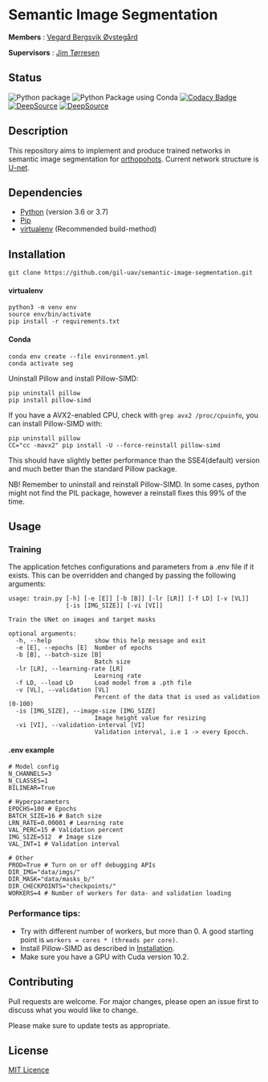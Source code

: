 # Semantic Image Segmentation
**Members** : <a href="https://github.com/vegovs">Vegard Bergsvik Øvstegård</a>

**Supervisors** : <a href="https://www.mn.uio.no/ifi/personer/vit/jimtoer/">Jim Tørresen</a>

## Status
![Python package](https://github.com/gil-uav/semantic-image-segmentation/workflows/Python%20package/badge.svg?branch=master) ![Python Package using Conda](https://github.com/gil-uav/semantic-image-segmentation/workflows/Python%20Package%20using%20Conda/badge.svg) [![Codacy Badge](https://app.codacy.com/project/badge/Grade/41c8bd8d0049413a9432bdd78e4e3869)](https://www.codacy.com/gh/gil-uav/semantic-image-segmentation/dashboard?utm_source=github.com&amp;utm_medium=referral&amp;utm_content=gil-uav/semantic-image-segmentation&amp;utm_campaign=Badge_Grade) [![DeepSource](https://deepsource.io/gh/gil-uav/semantic-image-segmentation.svg/?label=active+issues&show_trend=true)](https://deepsource.io/gh/gil-uav/semantic-image-segmentation/?ref=repository-badge) [![DeepSource](https://deepsource.io/gh/gil-uav/semantic-image-segmentation.svg/?label=resolved+issues&show_trend=true)](https://deepsource.io/gh/gil-uav/semantic-image-segmentation/?ref=repository-badge)

## Description

This repository aims to implement and produce trained networks in semantic image segmentation for
[orthopohots](https://www.sciencedirect.com/topics/earth-and-planetary-sciences/orthophoto).
Current network structure is [U-net](https://lmb.informatik.uni-freiburg.de/people/ronneber/u-net/).

## Dependencies
* [Python](https://www.python.org/) (version 3.6 or 3.7)
* [Pip](https://virtualenv.pypa.io/en/latest/)
* [virtualenv](https://virtualenv.pypa.io/en/latest/) (Recommended build-method)

## Installation

```console
git clone https://github.com/gil-uav/semantic-image-segmentation.git
```

#### virtualenv

```console
python3 -m venv env
source env/bin/activate
pip install -r requirements.txt
```

#### Conda
```console
conda env create --file environment.yml
conda activate seg
```

Uninstall Pillow and install Pillow-SIMD:
```console
pip uninstall pillow
pip install pillow-simd
```
If you have a AVX2-enabled CPU, check with `grep avx2 /proc/cpuinfo`, you can install Pillow-SIMD with:
```console
pip uninstall pillow
CC="cc -mavx2" pip install -U --force-reinstall pillow-simd
```
This should have slightly better performance than the SSE4(default) version and much better than the standard Pillow
 package.

NB! Remember to uninstall and reinstall Pillow-SIMD. In some cases, python might not find the PIL
package, however a reinstall fixes this 99% of the time.

## Usage

### Training
The application fetches configurations and parameters from a .env file if it exists.
This can be overridden and changed by passing the following arguments:

```console
usage: train.py [-h] [-e [E]] [-b [B]] [-lr [LR]] [-f LD] [-v [VL]]
                [-is [IMG_SIZE]] [-vi [VI]]

Train the UNet on images and target masks

optional arguments:
  -h, --help            show this help message and exit
  -e [E], --epochs [E]  Number of epochs
  -b [B], --batch-size [B]
                        Batch size
  -lr [LR], --learning-rate [LR]
                        Learning rate
  -f LD, --load LD      Load model from a .pth file
  -v [VL], --validation [VL]
                        Percent of the data that is used as validation (0-100)
  -is [IMG_SIZE], --image-size [IMG_SIZE]
                        Image height value for resizing
  -vi [VI], --validation-interval [VI]
                        Validation interval, i.e 1 -> every Epocch.
```

#### .env example
```
# Model config
N_CHANNELS=3
N_CLASSES=1
BILINEAR=True

# Hyperparameters
EPOCHS=100 # Epochs
BATCH_SIZE=16 # Batch size
LRN_RATE=0.00001 # Learning rate
VAL_PERC=15 # Validation percent
IMG_SIZE=512  # Image size
VAL_INT=1 # Validation interval

# Other
PROD=True # Turn on or off debugging APIs
DIR_IMG="data/imgs/"
DIR_MASK="data/masks_b/"
DIR_CHECKPOINTS="checkpoints/"
WORKERS=4 # Number of workers for data- and validation loading
```

### Performance tips:
* Try with different number of workers, but more than 0. A good starting point
is `workers = cores * (threads per core)`.
* Install Pillow-SIMD as described in [Installation](#installation).
* Make sure you have a GPU with Cuda version 10.2.

## Contributing
Pull requests are welcome. For major changes, please open an issue first to discuss what you would like to change.

Please make sure to update tests as appropriate.

## License
[MIT Licence](https://github.com/gil-uav/semantic-image-segmentation/blob/master/LICENSE)

